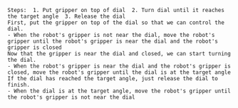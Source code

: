 
    Steps:  1. Put gripper on top of dial  2. Turn dial until it reaches the target angle  3. Release the dial
    First, put the gripper on top of the dial so that we can control the dial.
    - When the robot's gripper is not near the dial, move the robot's gripper until the robot's gripper is near the dial and the robot's gripper is closed
    Now that the gripper is near the dial and closed, we can start turning the dial.
    - When the robot's gripper is near the dial and the robot's gripper is closed, move the robot's gripper until the dial is at the target angle
    If the dial has reached the target angle, just release the dial to finish.
    - When the dial is at the target angle, move the robot's gripper until the robot's gripper is not near the dial